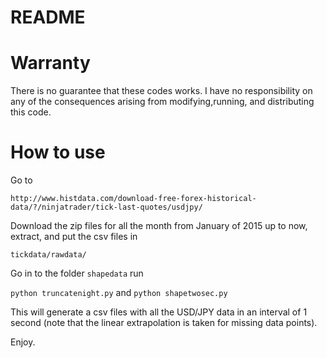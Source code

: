 README
=====

# Warranty
There is no guarantee that these codes works. 
I have no responsibility on any of the consequences arising from modifying,running, and distributing this code.

# How to use
Go to 

`http://www.histdata.com/download-free-forex-historical-data/?/ninjatrader/tick-last-quotes/usdjpy/`

Download the zip files for all the month from January of 2015 up to now, extract, and put the csv files in 

`tickdata/rawdata/`

Go in to the folder `shapedata` run 

`python truncatenight.py`
and 
`python shapetwosec.py`

This will generate a csv files with all the USD/JPY data in an interval of 1 second
(note that the linear extrapolation is taken for missing data points).

Enjoy.
